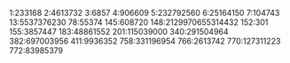 1:233168
2:4613732
3:6857
4:906609
5:232792560
6:25164150
7:104743
13:5537376230
78:55374
145:608720
148:2129970655314432
152:301
155:3857447
183:48861552
201:115039000
340:291504964
382:697003956
411:9936352
758:331196954
766:2613742
770:127311223
772:83985379
